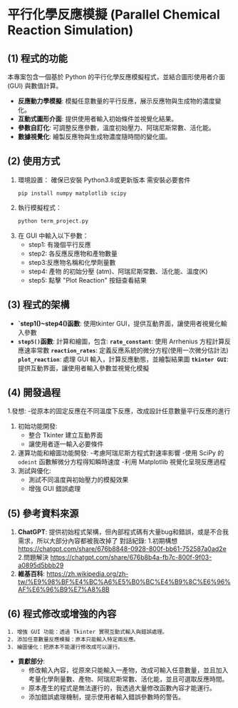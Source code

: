 # 平行化學反應模擬 (Parallel Chemical Reaction Simulation)
## (1) 程式的功能
本專案包含一個基於 Python 的平行化學反應模擬程式，並結合圖形使用者介面 (GUI) 與數值計算。
- **反應動力學模擬**: 模擬任意數量的平行反應，展示反應物與生成物的濃度變化。
- **互動式圖形介面**: 提供使用者輸入初始條件並視覺化結果。
- **參數自訂化**: 可調整反應參數，溫度初始壓力、阿瑞尼斯常數、活化能。
- **數據視覺化**: 繪製反應物與生成物濃度隨時間的變化圖。

## (2) 使用方式 
1. 環境設置：
   確保已安裝 Python3.8或更新版本
  需安裝必要套件
   ```
   pip install numpy matplotlib scipy
   ```
3. 執行模擬程式：
   ```bash
   python term_project.py
   ```
4. 在 GUI 中輸入以下參數：
   - step1: 有幾個平行反應
   - step2: 各反應反應物和產物數量
   - step3:反應物名稱和化學劑量數
   - step4: 產物 的初始分壓 (atm)、阿瑞尼斯常數、活化能、溫度(K)
   - step5: 點擊 "Plot Reaction" 按鈕查看結果

## (3) 程式的架構 
- **`step1()~step4()函數**: 使用tkinter GUI，提供互動界面，讓使用者視覺化輸入參數
- **`step5()`函數**: 計算和繪圖，包含:
      **`rate_constant`**: 使用 Arrhenius 方程計算反應速率常數
      **`reaction_rates`**: 定義反應系統的微分方程(使用一次微分估計法)
      **`plot_reaction`**: 處理 GUI 輸入，計算反應動態，並繪製結果圖
      **`tkinter GUI`**: 提供互動界面，讓使用者輸入參數並視覺化模擬

## (4) 開發過程 
1.發想:
   -從原本的固定反應在不同溫度下反應，改成設計任意數量平行反應的進行
1. 初始功能開發:
   - 整合 Tkinter 建立互動界面
   - 讓使用者逐一輸入必要條件
2. 運算功能和繪圖功能開發:
   -考慮阿瑞尼斯方程式對速率影響
   -使用 SciPy 的 `odeint` 函數解微分方程得知瞬時速度
   -利用 Matplotlib 視覺化呈現反應過程
4. 測試與優化:
   - 測試不同溫度與初始壓力的模擬效果
   - 增強 GUI 錯誤處理

## (5) 參考資料來源 
1. **ChatGPT**: 提供初始程式架構，但內部程式碼有大量bug和錯誤，或是不合我需求，所以大部分內容都被我改掉了
   對話紀錄: 1.初期構想 https://chatgpt.com/share/676b8848-0928-800f-bb61-752587a0ad2e
            2.問題解決 https://chatgpt.com/share/676b8b4a-fb7c-800f-9f03-a0895d5bbb29
2. **維基百科**: https://zh.wikipedia.org/zh-tw/%E9%98%BF%E4%BC%A6%E5%B0%BC%E4%B9%8C%E6%96%AF%E6%96%B9%E7%A8%8B

## (6) 程式修改或增強的內容 
    1. 增強 GUI 功能：透過 Tkinter 實現互動式輸入與錯誤處理。
    2. 添加任意數量反應模擬：原本只能輸入特定兩反應。
    3. 繪圖優化：把原本不能運行修改成可以運行。
- **貢獻部分**:
  - 修改輸入內容，從原來只能輸入一產物，改成可輸入任意數量，並且加入考量化學劑量數、產物、阿瑞尼斯常數、活化能，並且可選取反應時間。
  - 原本產生的程式是無法運行的，我透過大量修改函數內容才能運行。
  - 添加錯誤處理機制，提示使用者輸入錯誤參數時的警告。

